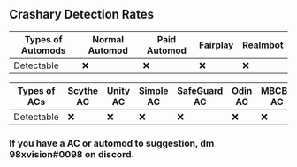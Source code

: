 ## Crashary Detection Rates

| **Types of Automods**                      | Normal Automod          |Paid Automod  | Fairplay     | Realmbot |
| ------------------------------------------ | ----------------------- | ------------ | -------------| ---------|
| Detectable                                 | ❌                      | ❌           | ❌           | ❌      |

| **Types of ACs**                             | Scythe AC | Unity AC | Simple AC   | SafeGuard AC | Odin AC | MBCBP AC | RealmDB AC | Rubedo AC |
| ------------------------------------------   | ----------| -------- | ----------- | ------------ |-------- |--------- |------------| ----------|
| Detectable                                   | ❌        | ❌       | ❌          | ❌          | ❌       | ❌      | ❌         | ❌        | 

### If you have a AC or automod to suggestion, dm 98xvision#0098 on discord.
